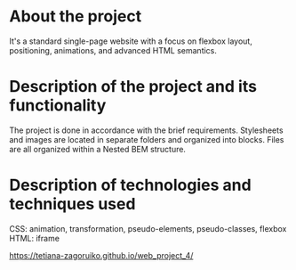 # About the project

It's a standard single-page website with a focus on flexbox layout, positioning, animations, and advanced HTML semantics. 

# Description of the project and its functionality

The project is done in accordance with the brief requirements. 
Stylesheets and images are located in separate folders and organized into blocks. Files are all organized within a Nested BEM structure.

# Description of technologies and techniques used
CSS: animation, transformation, pseudo-elements, pseudo-classes, flexbox
HTML: iframe

https://tetiana-zagoruiko.github.io/web_project_4/
